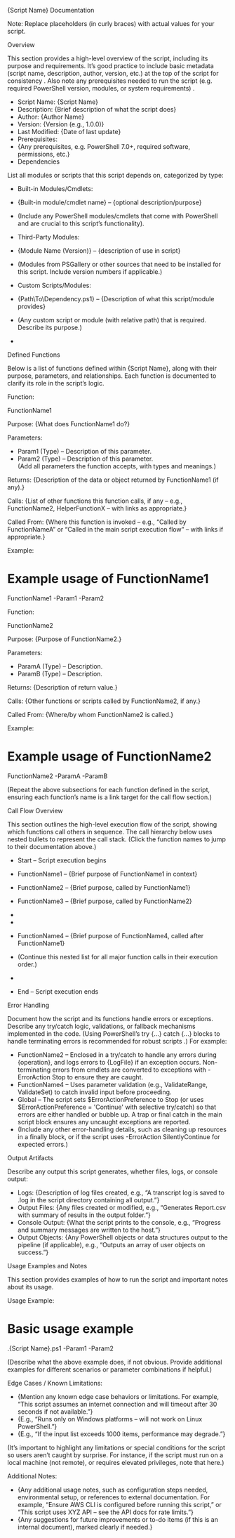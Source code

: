 {Script Name} Documentation

Note: Replace placeholders (in curly braces) with actual values for your script.

Overview

This section provides a high-level overview of the script, including its purpose and requirements. It’s good practice to include basic metadata (script name, description, author, version, etc.) at the top of the script for consistency . Also note any prerequisites needed to run the script (e.g. required PowerShell version, modules, or system requirements) .

-   Script Name: {Script Name}
-   Description: {Brief description of what the script does}
-   Author: {Author Name}
-   Version: {Version (e.g., 1.0.0)}
-   Last Modified: {Date of last update}
-   Prerequisites:  
-   {Any prerequisites, e.g. PowerShell 7.0+, required software, permissions, etc.}
-   Dependencies    

List all modules or scripts that this script depends on, categorized by type:

-   Built-in Modules/Cmdlets:  
-   {Built-in module/cmdlet name} – {optional description/purpose}
-   (Include any PowerShell modules/cmdlets that come with PowerShell and are crucial to this script’s functionality).

-   Third-Party Modules:  
-   {Module Name (Version)} – {description of use in script}
-   (Modules from PSGallery or other sources that need to be installed for this script. Include version numbers if applicable.)
    
-   Custom Scripts/Modules:  
-   {Path\To\Dependency.ps1} – {Description of what this script/module provides}
-   (Any custom script or module (with relative path) that is required. Describe its purpose.)

-     
    

  

  

  

Defined Functions

  

  

Below is a list of functions defined within {Script Name}, along with their purpose, parameters, and relationships. Each function is documented to clarify its role in the script’s logic.

  

  

Function: 

FunctionName1

  

  

Purpose: {What does FunctionName1 do?}

Parameters:

  

-   Param1 (Type) – Description of this parameter.
-   Param2 (Type) – Description of this parameter.  
    (Add all parameters the function accepts, with types and meanings.)

  

  

Returns: {Description of the data or object returned by FunctionName1 (if any).}

Calls: {List of other functions this function calls, if any – e.g., FunctionName2, HelperFunctionX – with links as appropriate.}

Called From: {Where this function is invoked – e.g., “Called by FunctionNameA” or “Called in the main script execution flow” – with links if appropriate.}

  

Example:

# Example usage of FunctionName1

FunctionName1 -Param1 <value1> -Param2 <value2>

  

Function: 

FunctionName2

  

  

Purpose: {Purpose of FunctionName2.}

Parameters:

  

-   ParamA (Type) – Description.
-   ParamB (Type) – Description.

  

  

Returns: {Description of return value.}

Calls: {Other functions or scripts called by FunctionName2, if any.}

Called From: {Where/by whom FunctionName2 is called.}

  

Example:

# Example usage of FunctionName2

FunctionName2 -ParamA <valueA> -ParamB <valueB>

(Repeat the above subsections for each function defined in the script, ensuring each function’s name is a link target for the call flow section.)

  

  

Call Flow Overview

  

  

This section outlines the high-level execution flow of the script, showing which functions call others in sequence. The call hierarchy below uses nested bullets to represent the call stack. (Click the function names to jump to their documentation above.)

  

-   Start – Script execution begins  
    

-   FunctionName1 – {Brief purpose of FunctionName1 in context}  
    

-   FunctionName2 – {Brief purpose, called by FunctionName1}  
    

-   FunctionName3 – {Brief purpose, called by FunctionName2}

-     
    

-     
    
-   FunctionName4 – {Brief purpose of FunctionName4, called after FunctionName1}
-   (Continue this nested list for all major function calls in their execution order.)

-     
    
-   End – Script execution ends

  

  

  

Error Handling

  

  

Document how the script and its functions handle errors or exceptions. Describe any try/catch logic, validations, or fallback mechanisms implemented in the code. (Using PowerShell’s try {...} catch {...} blocks to handle terminating errors is recommended for robust scripts .) For example:

  

-   FunctionName2 – Enclosed in a try/catch to handle any errors during {operation}, and logs errors to {LogFile} if an exception occurs. Non-terminating errors from cmdlets are converted to exceptions with -ErrorAction Stop to ensure they are caught.
-   FunctionName4 – Uses parameter validation (e.g., ValidateRange, ValidateSet) to catch invalid input before proceeding.
-   Global – The script sets $ErrorActionPreference to Stop (or uses $ErrorActionPreference = 'Continue' with selective try/catch) so that errors are either handled or bubble up. A trap or final catch in the main script block ensures any uncaught exceptions are reported.
-   (Include any other error-handling details, such as cleaning up resources in a finally block, or if the script uses -ErrorAction SilentlyContinue for expected errors.)

  

  

  

Output Artifacts

  

  

Describe any output this script generates, whether files, logs, or console output:

  

-   Logs: {Description of log files created, e.g., “A transcript log is saved to <ScriptName>.log in the script directory containing all output.”}
-   Output Files: {Any files created or modified, e.g., “Generates Report.csv with summary of results in the output folder.”}
-   Console Output: {What the script prints to the console, e.g., “Progress and summary messages are written to the host.”}
-   Output Objects: {Any PowerShell objects or data structures output to the pipeline (if applicable), e.g., “Outputs an array of user objects on success.”}

  

  

  

Usage Examples and Notes

  

  

This section provides examples of how to run the script and important notes about its usage.

  

Usage Example:

# Basic usage example

.\{Script Name}.ps1 -Param1 <value1> -Param2 <value2>  

(Describe what the above example does, if not obvious. Provide additional examples for different scenarios or parameter combinations if helpful.)

  

Edge Cases / Known Limitations:

  

-   {Mention any known edge case behaviors or limitations. For example, “This script assumes an internet connection and will timeout after 30 seconds if not available.”}
-   {E.g., “Runs only on Windows platforms – will not work on Linux PowerShell.”}
-   {E.g., “If the input list exceeds 1000 items, performance may degrade.”}

  

  

(It’s important to highlight any limitations or special conditions for the script so users aren’t caught by surprise. For instance, if the script must run on a local machine (not remote), or requires elevated privileges, note that here.)

  

Additional Notes:

  

-   {Any additional usage notes, such as configuration steps needed, environmental setup, or references to external documentation. For example, “Ensure AWS CLI is configured before running this script,” or “This script uses XYZ API – see the API docs for rate limits.”}
-   {Any suggestions for future improvements or to-do items (if this is an internal document), marked clearly if needed.}
